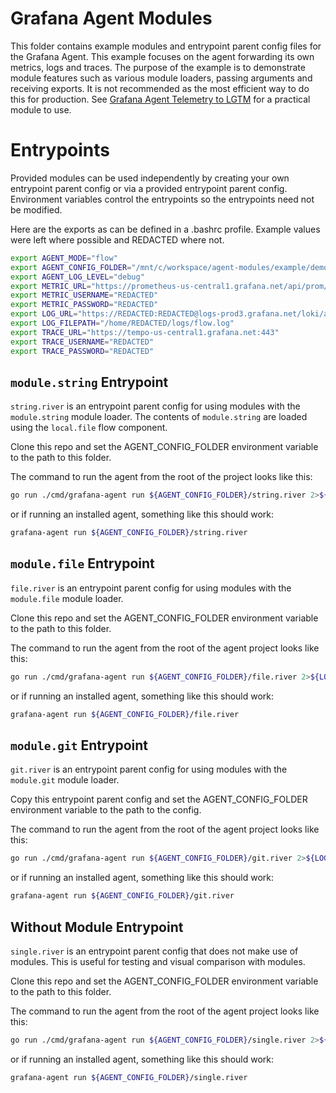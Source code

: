 # Grafana Agent Modules

This folder contains example modules and entrypoint parent config files for the
Grafana Agent. This example focuses on the agent forwarding its own metrics,
logs and traces. The purpose of the example is to demonstrate module features
such as various module loaders, passing arguments and receiving exports. It is not
recommended as the most efficient way to do this for production. See
[Grafana Agent Telemetry to LGTM](../modules/grafana-agent/telemetry-to-lgtm/) for a
practical module to use.

# Entrypoints

Provided modules can be used independently by creating your own entrypoint
parent config or via a provided entrypoint parent config. Environment variables
control the entrypoints so the entrypoints need not be modified.

Here are the exports as can be defined in a .bashrc profile. Example values were
left where possible and REDACTED where not.

```bash
export AGENT_MODE="flow"
export AGENT_CONFIG_FOLDER="/mnt/c/workspace/agent-modules/example/demo"
export AGENT_LOG_LEVEL="debug"
export METRIC_URL="https://prometheus-us-central1.grafana.net/api/prom/push"
export METRIC_USERNAME="REDACTED"
export METRIC_PASSWORD="REDACTED"
export LOG_URL="https://REDACTED:REDACTED@logs-prod3.grafana.net/loki/api/v1/push"
export LOG_FILEPATH="/home/REDACTED/logs/flow.log"
export TRACE_URL="https://tempo-us-central1.grafana.net:443"
export TRACE_USERNAME="REDACTED"
export TRACE_PASSWORD="REDACTED"
```

## `module.string` Entrypoint

`string.river` is an entrypoint parent config for using modules with the `module.string` module loader.
The contents of `module.string` are loaded using the `local.file` flow component.

Clone this repo and set the AGENT_CONFIG_FOLDER environment variable to the path to this folder.

The command to run the agent from the root of the project looks like this:

```bash
go run ./cmd/grafana-agent run ${AGENT_CONFIG_FOLDER}/string.river 2>${LOG_FILEPATH}
```

or if running an installed agent, something like this should work:

```bash
grafana-agent run ${AGENT_CONFIG_FOLDER}/string.river
```

## `module.file` Entrypoint

`file.river` is an entrypoint parent config for using modules with the `module.file` module loader.

Clone this repo and set the AGENT_CONFIG_FOLDER environment variable to the path to this folder.

The command to run the agent from the root of the agent project looks like this:

```bash
go run ./cmd/grafana-agent run ${AGENT_CONFIG_FOLDER}/file.river 2>${LOG_FILEPATH}
```

or if running an installed agent, something like this should work:

```bash
grafana-agent run ${AGENT_CONFIG_FOLDER}/file.river
```

## `module.git` Entrypoint

`git.river` is an entrypoint parent config for using modules with the `module.git` module loader.

Copy this entrypoint parent config and set the AGENT_CONFIG_FOLDER environment variable to the path to the config.

The command to run the agent from the root of the agent project looks like this:

```bash
go run ./cmd/grafana-agent run ${AGENT_CONFIG_FOLDER}/git.river 2>${LOG_FILEPATH}
```

or if running an installed agent, something like this should work:

```bash
grafana-agent run ${AGENT_CONFIG_FOLDER}/git.river
```

## Without Module Entrypoint

`single.river` is an entrypoint parent config that does not make use of modules.
This is useful for testing and visual comparison with modules.

Clone this repo and set the AGENT_CONFIG_FOLDER environment variable to the path to this folder.

The command to run the agent from the root of the agent project looks like this:

```bash
go run ./cmd/grafana-agent run ${AGENT_CONFIG_FOLDER}/single.river 2>${LOG_FILEPATH}
```

or if running an installed agent, something like this should work:

```bash
grafana-agent run ${AGENT_CONFIG_FOLDER}/single.river
```